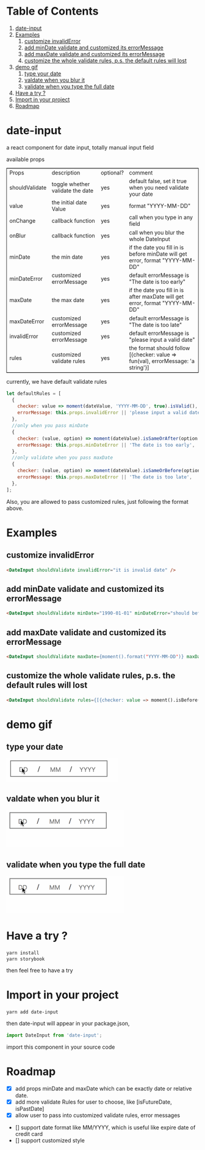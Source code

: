 
# Table of Contents

1.  [date-input](#orgb72a58e)
2.  [Examples](#orgcaea027)
    1.  [customize invalidError](#orgac6100a)
    2.  [add minDate validate and customized its errorMessage](#orgc3d798e)
    3.  [add maxDate validate and customized its errorMessage](#orgeca5c60)
    4.  [customize the whole validate rules, p.s. the default rules will lost](#org03c0a4d)
3.  [demo gif](#org0847101)
    1.  [type your date](#orgd4f3cb9)
    2.  [valdate when you blur it](#orgf7e3e45)
    3.  [validate when you type the full date](#org258fced)
4.  [Have a try ?](#org8be68eb)
5.  [Import in your project](#orgad53733)
6.  [Roadmap](#org472537d)


<a id="orgb72a58e"></a>

# date-input

a react component for date input, totally manual input field

available props

<table border="2" cellspacing="0" cellpadding="6" rules="groups" frame="hsides">


<colgroup>
<col  class="org-left" />

<col  class="org-left" />

<col  class="org-left" />

<col  class="org-left" />
</colgroup>
<tbody>
<tr>
<td class="org-left">Props</td>
<td class="org-left">description</td>
<td class="org-left">optional?</td>
<td class="org-left">comment</td>
</tr>

<tr>
<td class="org-left">shouldValidate</td>
<td class="org-left">toggle whether validate the date</td>
<td class="org-left">yes</td>
<td class="org-left">default false, set it true when you need validate your date</td>
</tr>

<tr>
<td class="org-left">value</td>
<td class="org-left">the initial date Value</td>
<td class="org-left">yes</td>
<td class="org-left">format "YYYY-MM-DD"</td>
</tr>


<tr>
<td class="org-left">onChange</td>
<td class="org-left">callback function</td>
<td class="org-left">yes</td>
<td class="org-left">call when you type in any field</td>
</tr>


<tr>
<td class="org-left">onBlur</td>
<td class="org-left">callback function</td>
<td class="org-left">yes</td>
<td class="org-left">call when you blur the whole DateInput</td>
</tr>


<tr>
<td class="org-left">minDate</td>
<td class="org-left">the min date</td>
<td class="org-left">yes</td>
<td class="org-left">if the date you fill in is before minDate will get error, format "YYYY-MM-DD"</td>
</tr>


<tr>
<td class="org-left">minDateError</td>
<td class="org-left">customized errorMessage</td>
<td class="org-left">yes</td>
<td class="org-left">default errorMessage is "The date is too early"</td>
</tr>


<tr>
<td class="org-left">maxDate</td>
<td class="org-left">the max date</td>
<td class="org-left">yes</td>
<td class="org-left">if the date you fill in is after maxDate will get error, format "YYYY-MM-DD"</td>
</tr>


<tr>
<td class="org-left">maxDateError</td>
<td class="org-left">customized errorMessage</td>
<td class="org-left">yes</td>
<td class="org-left">default errorMessage is "The date is too late"</td>
</tr>


<tr>
<td class="org-left">invalidError</td>
<td class="org-left">customized errorMessage</td>
<td class="org-left">yes</td>
<td class="org-left">default errorMessage is "please input a valid date"</td>
</tr>


<tr>
<td class="org-left">rules</td>
<td class="org-left">customized validate rules</td>
<td class="org-left">yes</td>
<td class="org-left">the format should follow [{checker: value => fun(val), errorMessage: 'a string'}]</td>
</tr>
</tbody>
</table>

currently, we have default validate rules
```javascript
let defaultRules = [
  {
    checker: value => moment(dateValue, 'YYYY-MM-DD', true).isValid(),
    errorMessage: this.props.invalidError || 'please input a valid date',
  },
  //only when you pass minDate
  {
    checker: (value, option) => moment(dateValue).isSameOrAfter(option.minDate),
    errorMessage: this.props.minDateError || 'The date is too early',
  },
  //only validate when you pass maxDate
  {
    checker: (value, option) => moment(dateValue).isSameOrBefore(option.maxDate),
    errorMessage: this.props.maxDateError || 'The date is too late',
  },
];
```
Also, you are allowed to pass customized rules, just following the format above.


<a id="orgcaea027"></a>

# Examples


<a id="orgac6100a"></a>

## customize invalidError
```html
<DateInput shouldValidate invalidError="it is invalid date" />
```

<a id="orgc3d798e"></a>

## add minDate validate and customized its errorMessage
```html
<DateInput shouldValidate minDate="1990-01-01" minDateError="should before 1990-01-01" />
```


<a id="orgeca5c60"></a>

## add maxDate validate and customized its errorMessage
```html
<DateInput shouldValidate maxDate={moment().format('YYYY-MM-DD')} maxDateError="your birthday should be a past date" />
```


<a id="org03c0a4d"></a>

## customize the whole validate rules, p.s. the default rules will lost
```html
<DateInput shouldValidate rules={[{checker: value => moment().isBefore(value), errorMessage: 'the date should be the future date'}]} />
```


<a id="org0847101"></a>

# demo gif


<a id="orgd4f3cb9"></a>

## type your date

![img](doc/dateInput.gif)


<a id="orgf7e3e45"></a>

## valdate when you blur it

![img](doc/dateInput-validateOnBlur.gif)


<a id="org258fced"></a>

## validate when you type the full date

![img](doc/dateInput-validateOnFinish.gif)


<a id="org8be68eb"></a>

# Have a try ?

```shell
yarn install
yarn storybook
```
then feel free to have a try


<a id="orgad53733"></a>

# Import in your project

```shell
yarn add date-input
```
then date-input will appear in your package.json,

```js
import DateInput from 'date-input';
```

import this component in your source code


<a id="org472537d"></a>

# Roadmap

-   [X] add props minDate and maxDate which can be exactly date or relative date.
-   [X] add more validate Rules for user to choose, like [isFutureDate, isPastDate]
-   [X] allow user to pass into customized validate rules, error messages
-   [] support date format like MM/YYYY, which is useful like expire date of credit card
-   [] support customized style


